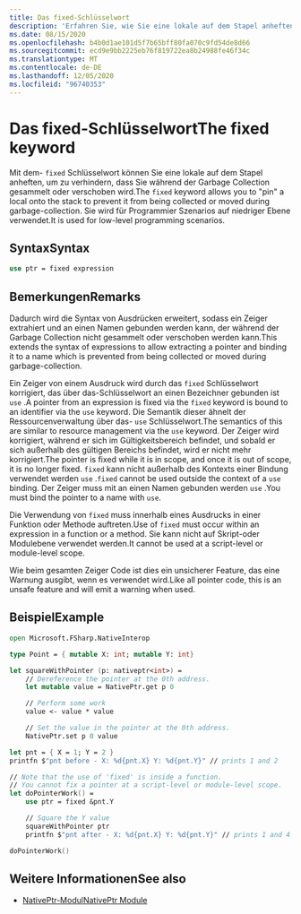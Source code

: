 ```yaml
---
title: Das fixed-Schlüsselwort
description: 'Erfahren Sie, wie Sie eine lokale auf dem Stapel anheften können, um die Auflistung mit dem F #-Schlüsselwort "Fixed" zu verhindern.'
ms.date: 08/15/2020
ms.openlocfilehash: b4b0d1ae101d5f7b65bff80fa070c9fd54de8d66
ms.sourcegitcommit: ecd9e9bb2225eb76f819722ea8b24988fe46f34c
ms.translationtype: MT
ms.contentlocale: de-DE
ms.lasthandoff: 12/05/2020
ms.locfileid: "96740353"
---
```

# <a name="the-fixed-keyword"></a><span data-ttu-id="38ae3-103">Das fixed-Schlüsselwort</span><span class="sxs-lookup"><span data-stu-id="38ae3-103">The fixed keyword</span></span>

<span data-ttu-id="38ae3-104">Mit dem- `fixed` Schlüsselwort können Sie eine lokale auf dem Stapel anheften, um zu verhindern, dass Sie während der Garbage Collection gesammelt oder verschoben wird.</span><span class="sxs-lookup"><span data-stu-id="38ae3-104">The `fixed` keyword allows you to "pin" a local onto the stack to prevent it from being collected or moved during garbage-collection.</span></span>  <span data-ttu-id="38ae3-105">Sie wird für Programmier Szenarios auf niedriger Ebene verwendet.</span><span class="sxs-lookup"><span data-stu-id="38ae3-105">It is used for low-level programming scenarios.</span></span>

## <a name="syntax"></a><span data-ttu-id="38ae3-106">Syntax</span><span class="sxs-lookup"><span data-stu-id="38ae3-106">Syntax</span></span>

```fsharp
use ptr = fixed expression
```

## <a name="remarks"></a><span data-ttu-id="38ae3-107">Bemerkungen</span><span class="sxs-lookup"><span data-stu-id="38ae3-107">Remarks</span></span>

<span data-ttu-id="38ae3-108">Dadurch wird die Syntax von Ausdrücken erweitert, sodass ein Zeiger extrahiert und an einen Namen gebunden werden kann, der während der Garbage Collection nicht gesammelt oder verschoben werden kann.</span><span class="sxs-lookup"><span data-stu-id="38ae3-108">This extends the syntax of expressions to allow extracting a pointer and binding it to a name which is prevented from being collected or moved during garbage-collection.</span></span>  

<span data-ttu-id="38ae3-109">Ein Zeiger von einem Ausdruck wird durch das `fixed` Schlüsselwort korrigiert, das über das-Schlüsselwort an einen Bezeichner gebunden ist `use` .</span><span class="sxs-lookup"><span data-stu-id="38ae3-109">A pointer from an expression is fixed via the `fixed` keyword is bound to an identifier via the `use` keyword.</span></span>  <span data-ttu-id="38ae3-110">Die Semantik dieser ähnelt der Ressourcenverwaltung über das- `use` Schlüsselwort.</span><span class="sxs-lookup"><span data-stu-id="38ae3-110">The semantics of this are similar to resource management via the `use` keyword.</span></span>  <span data-ttu-id="38ae3-111">Der Zeiger wird korrigiert, während er sich im Gültigkeitsbereich befindet, und sobald er sich außerhalb des gültigen Bereichs befindet, wird er nicht mehr korrigiert.</span><span class="sxs-lookup"><span data-stu-id="38ae3-111">The pointer is fixed while it is in scope, and once it is out of scope, it is no longer fixed.</span></span>  <span data-ttu-id="38ae3-112">`fixed` kann nicht außerhalb des Kontexts einer Bindung verwendet werden `use` .</span><span class="sxs-lookup"><span data-stu-id="38ae3-112">`fixed` cannot be used outside the context of a `use` binding.</span></span>  <span data-ttu-id="38ae3-113">Der Zeiger muss mit an einen Namen gebunden werden `use` .</span><span class="sxs-lookup"><span data-stu-id="38ae3-113">You must bind the pointer to a name with `use`.</span></span>

<span data-ttu-id="38ae3-114">Die Verwendung von `fixed` muss innerhalb eines Ausdrucks in einer Funktion oder Methode auftreten.</span><span class="sxs-lookup"><span data-stu-id="38ae3-114">Use of `fixed` must occur within an expression in a function or a method.</span></span>  <span data-ttu-id="38ae3-115">Sie kann nicht auf Skript-oder Modulebene verwendet werden.</span><span class="sxs-lookup"><span data-stu-id="38ae3-115">It cannot be used at a script-level or module-level scope.</span></span>

<span data-ttu-id="38ae3-116">Wie beim gesamten Zeiger Code ist dies ein unsicherer Feature, das eine Warnung ausgibt, wenn es verwendet wird.</span><span class="sxs-lookup"><span data-stu-id="38ae3-116">Like all pointer code, this is an unsafe feature and will emit a warning when used.</span></span>

## <a name="example"></a><span data-ttu-id="38ae3-117">Beispiel</span><span class="sxs-lookup"><span data-stu-id="38ae3-117">Example</span></span>

```fsharp
open Microsoft.FSharp.NativeInterop

type Point = { mutable X: int; mutable Y: int}

let squareWithPointer (p: nativeptr<int>) =
    // Dereference the pointer at the 0th address.
    let mutable value = NativePtr.get p 0

    // Perform some work
    value <- value * value

    // Set the value in the pointer at the 0th address.
    NativePtr.set p 0 value

let pnt = { X = 1; Y = 2 }
printfn $"pnt before - X: %d{pnt.X} Y: %d{pnt.Y}" // prints 1 and 2

// Note that the use of 'fixed' is inside a function.
// You cannot fix a pointer at a script-level or module-level scope.
let doPointerWork() =
    use ptr = fixed &pnt.Y

    // Square the Y value
    squareWithPointer ptr
    printfn $"pnt after - X: %d{pnt.X} Y: %d{pnt.Y}" // prints 1 and 4

doPointerWork()
```

## <a name="see-also"></a><span data-ttu-id="38ae3-118">Weitere Informationen</span><span class="sxs-lookup"><span data-stu-id="38ae3-118">See also</span></span>

- [<span data-ttu-id="38ae3-119">NativePtr-Modul</span><span class="sxs-lookup"><span data-stu-id="38ae3-119">NativePtr Module</span></span>](https://fsharp.github.io/fsharp-core-docs/reference/fsharp-nativeinterop-nativeptrmodule.html)
